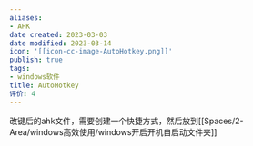 ```yaml
---
aliases:
- AHK
date created: 2023-03-03
date modified: 2023-03-14
icon: '[[icon-cc-image-AutoHotkey.png]]'
publish: true
tags:
- windows软件
title: AutoHotkey
评价: 4
---
```

改键后的ahk文件，需要创建一个快捷方式，然后放到[[Spaces/2-Area/windows高效使用/windows开启开机自启动文件夹]]
